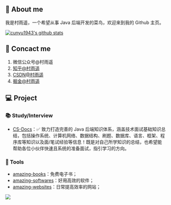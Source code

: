 ## 👋 About me

我是村雨遥，一个希望从事 Java 后端开发的菜鸟，欢迎来到我的 Github 主页。

[![cunyu1943's github stats](https://github-readme-stats.vercel.app/api?username=cunyu1943&count_private=true&show_icons=true&theme=tokyonight)](https://github.com/anuraghazra/github-readme-stats)

## 📲 Concact me

1. 微信公众号@村雨遥
2. [知乎@村雨遥](https://www.zhihu.com/people/cunyu1943)
3. [CSDN@村雨遥](https://blog.csdn.net/github_39655029)
4. [掘金@村雨遥](https://juejin.cn/user/747323637904519)

## 💻 Project

### 📚 Study/Interview

- [CS-Docs](https://github.com/cunyu1943/CS-Docs)：✅ 致力打造完善的 Java 后端知识体系，涵盖技术面试基础知识总结，包括操作系统、计算机网络、数据结构、刷题、数据库、语言、框架、程序库等知识以及面/笔试经验等信息！既是对自己所学知识的总结，也希望能帮助各位小伙伴快速且系统的准备面试，指引学习的方向。


### 🔧 Tools

- [amazing-books](https://github.com/cunyu1943/amazing-books)：免费电子书；
- [amazing-softwares](https://github.com/cunyu1943/amazing-softwares)：好用高效的软件；
- [amazing-websites](https://github.com/cunyu1943/amazing-websites)：日常提高效率的网站；

![](https://gitee.com/cunyu1943/images/raw/master/ImgsUbuntu/20200510234310.png)
